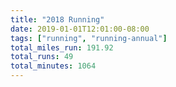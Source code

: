 ```yaml
---
title: "2018 Running"
date: 2019-01-01T12:01:00-08:00
tags: ["running", "running-annual"]
total_miles_run: 191.92
total_runs: 49
total_minutes: 1064
---
```

